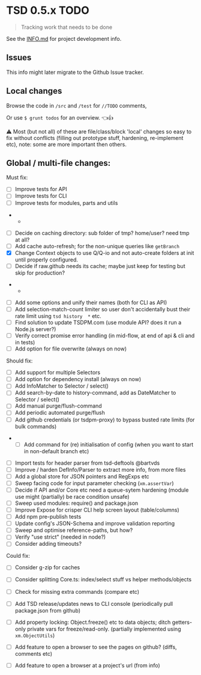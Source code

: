 # TSD 0.5.x TODO

> Tracking work that needs to be done

See the [INFO.md](INFO.md) for project development info.

## Issues

This info might later migrate to the Github Issue tracker.

## Local changes

Browse the code in `/src` and `/test` for `//TODO` comments,

Or use `$ grunt todos` for an overview. :point_left::+1:

:warning: Most (but not all) of these are file/class/block 'local' changes so easy to fix without conflicts (filling out prototype stuff, hardening, re-implement etc), note: some are more important then others.

## Global / multi-file changes:

Must fix:

* [ ] Improve tests for API
* [ ] Improve tests for CLI
* [ ] Improve tests for modules, parts and utils
* -
* [ ] Decide on caching directory: sub folder of tmp? home/user? need tmp at all?
* [ ] Add cache auto-refresh; for the non-unique queries like `getBranch`
* [x] Change Context objects to use Q/Q-io and not auto-create folders at init until properly configured.
* [ ] Decide if raw.github needs its cache; maybe just keep for testing but skip for production?
* -
* [ ] Add some options and unify their names (both for CLI as API)
* [ ] Add selection-match-count limiter so user don't accidentally bust their rate limit using `tsd history  *` etc.
* [ ] Find solution to update TSDPM.com (use module API? does it run a Node.js server?)
* [ ] Verify correct promise error handling (in mid-flow, at end of api & cli and in tests)
* [ ] Add option for file overwrite (always on now)

Should fix:

* [ ] Add support for multiple Selectors 
* [ ] Add option for dependency install (always on now)
* [ ] Add InfoMatcher to Selector / select()
* [ ] Add search-by-date to history-command, add as DateMatcher to Selector / select()
* [ ] Add manual purge/flush-command
* [ ] Add periodic automated purge/flush
* [ ] Add github credentials (or tsdpm-proxy) to bypass busted rate limits (for bulk commands)
* * [ ] Add command for (re) initialisation of config (when you want to start in non-default branch etc)  
* [ ] Import tests for header parser from tsd-deftools @bartvds
* [ ] Improve / harden DefInfo/Parser to extract more info, from more files
* [ ] Add a global store for JSON pointers and RegExps etc
* [ ] Sweep facing code for input parameter checking (`xm.assertVar`)
* [ ] Decide if API and/or Core etc need a queue-sytem hardening (module use might (partially) be race condition unsafe)
* [ ] Sweep used modules: require() and package.json
* [ ] Improve Expose for crisper CLI help screen layout (table/columns)
* [ ] Add npm pre-publish tests
* [ ] Update config's JSON-Schema and improve validation reporting
* [ ] Sweep and optimise reference-paths, but how?
* [ ] Verify "use strict" (needed in node?)
* [ ] Consider adding timeouts?

Could fix:

* [ ] Consider g-zip for caches
* [ ] Consider splitting Core.ts: index/select stuff vs helper methods/objects
* [ ] Check for missing extra commands (compare etc)
* [ ] Add TSD release/updates news to CLI console (periodically pull package.json from github)
* [ ] Add property locking: Object.freeze() etc to data objects; ditch getters-only private vars for freeze/read-only. (partially implemented using `xm.ObjectUtils`)
* [ ] Add feature to open a browser to see the pages on github? (diffs, comments etc)
* [ ] Add feature to open a browser at a project's url (from info)



